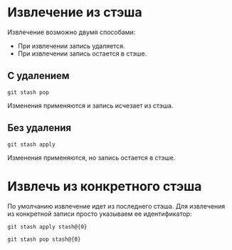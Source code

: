 # Извлечение из стэша

Извлечение возможно двумя способами:

* При извлечении запись удаляется.
* При извлечении запись остается в стэше.

## С удалением

```
git stash pop
```

Изменения применяются и запись исчезает из стэша.

## Без удаления

```
git stash apply
```

Изменения применяются, но запись остается в стэше.

# Извлечь из конкретного стэша

По умолчанию извлечение идет из последнего стэша. Для извлечения из конкретной записи просто указываем ее идентификатор:

```
git stash apply stash@{0}
```

```
git stash pop stash@{0}
```